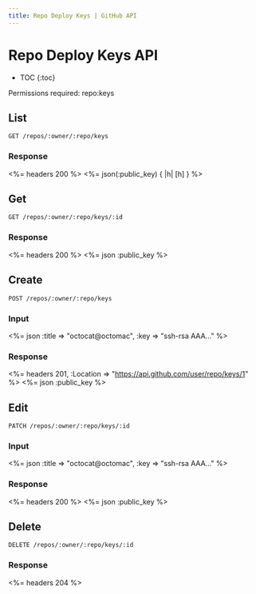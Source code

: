 ```yaml
---
title: Repo Deploy Keys | GitHub API
---
```


# Repo Deploy Keys API

* TOC
{:toc}

Permissions required: repo:keys

## List

    GET /repos/:owner/:repo/keys

### Response

<%= headers 200 %>
<%= json(:public_key) { |h| [h] } %>

## Get

    GET /repos/:owner/:repo/keys/:id

### Response

<%= headers 200 %>
<%= json :public_key %>

## Create

    POST /repos/:owner/:repo/keys

### Input

<%= json :title => "octocat@octomac", :key => "ssh-rsa AAA..." %>

### Response

<%= headers 201, :Location => "https://api.github.com/user/repo/keys/1" %>
<%= json :public_key %>

## Edit

    PATCH /repos/:owner/:repo/keys/:id

### Input

<%= json :title => "octocat@octomac", :key => "ssh-rsa AAA..." %>

### Response

<%= headers 200 %>
<%= json :public_key %>

## Delete

    DELETE /repos/:owner/:repo/keys/:id

### Response

<%= headers 204 %>
